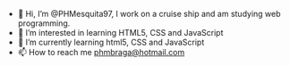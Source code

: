 - 👋 Hi, I’m @PHMesquita97, I work on a cruise ship and am studying web programming.
- 👀 I’m interested in learning HTML5, CSS and JavaScript
- 🌱 I’m currently learning html5, CSS and JavaScript
- 📫 How to reach me [phmbraga@hotmail.com](https://www.instagram.com/pedro_mesquita97/)

<!---
PHMesquita97/PHMesquita97 is a ✨ special ✨ repository because its `README.md` (this file) appears on your GitHub profile.
You can click the Preview link to take a look at your changes.
--->
